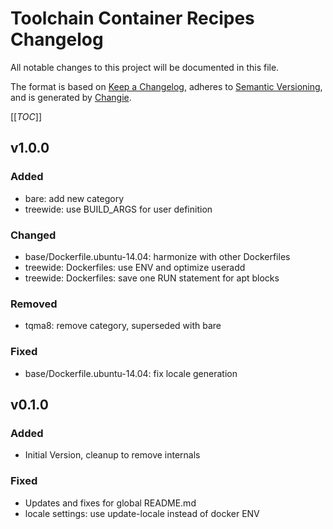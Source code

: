 # Toolchain Container Recipes Changelog

All notable changes to this project will be documented in this file.

The format is based on [Keep a Changelog](https://keepachangelog.com/en/1.0.0/),
adheres to [Semantic Versioning](https://semver.org/spec/v2.0.0.html),
and is generated by [Changie](https://github.com/miniscruff/changie).

[[_TOC_]]

## v1.0.0

### Added

* bare: add new category
* treewide: use BUILD_ARGS for user definition

### Changed

* base/Dockerfile.ubuntu-14.04: harmonize with other Dockerfiles
* treewide: Dockerfiles: use ENV and optimize useradd
* treewide: Dockerfiles: save one RUN statement for apt blocks

### Removed

* tqma8: remove category, superseded with bare

### Fixed

* base/Dockerfile.ubuntu-14.04: fix locale generation

## v0.1.0

### Added

* Initial Version, cleanup to remove internals

### Fixed

* Updates and fixes for global README.md
* locale settings: use update-locale instead of docker ENV
